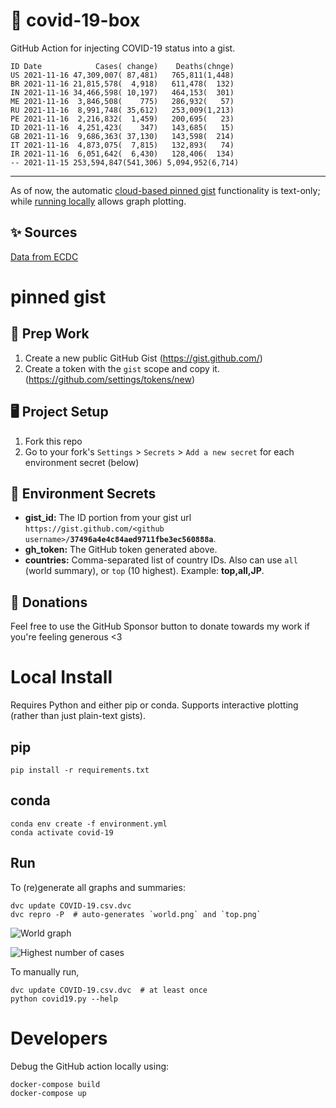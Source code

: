 # 🏥 covid-19-box

GitHub Action for injecting COVID-19 status into a gist.

```
ID Date            Cases( change)    Deaths(chnge)
US 2021-11-16 47,309,007( 87,481)   765,811(1,448)
BR 2021-11-16 21,815,578(  4,918)   611,478(  132)
IN 2021-11-16 34,466,598( 10,197)   464,153(  301)
ME 2021-11-16  3,846,508(    775)   286,932(   57)
RU 2021-11-16  8,991,748( 35,612)   253,009(1,213)
PE 2021-11-16  2,216,832(  1,459)   200,695(   23)
ID 2021-11-16  4,251,423(    347)   143,685(   15)
GB 2021-11-16  9,686,363( 37,130)   143,598(  214)
IT 2021-11-16  4,873,075(  7,815)   132,893(   74)
IR 2021-11-16  6,051,642(  6,430)   128,406(  134)
-- 2021-11-15 253,594,847(541,306) 5,094,952(6,714)
```

---

As of now, the automatic [cloud-based pinned gist](#pinned-gist) functionality is text-only;
while [running locally](#local-install) allows graph plotting.

## ✨ Sources

[Data from ECDC](https://www.ecdc.europa.eu/en/publications-data/download-todays-data-geographic-distribution-covid-19-cases-worldwide)

# pinned gist

## 🎒 Prep Work
1. Create a new public GitHub Gist (https://gist.github.com/)
1. Create a token with the `gist` scope and copy it. (https://github.com/settings/tokens/new)

## 🖥 Project Setup
1. Fork this repo
1. Go to your fork's `Settings` > `Secrets` > `Add a new secret` for each environment secret (below)

## 🤫 Environment Secrets
- **gist_id:** The ID portion from your gist url `https://gist.github.com/<github username>/`**`37496a4e4c84aed9711fbe3ec560888a`**.
- **gh_token:** The GitHub token generated above.
- **countries:** Comma-separated list of country IDs. Also can use `all` (world summary), or `top` (10 highest). Example: **top,all,JP**.

## 💸 Donations

Feel free to use the GitHub Sponsor button to donate towards my work if you're feeling generous <3

# Local Install

Requires Python and either pip or conda. Supports interactive plotting (rather than just plain-text gists).

## pip

```
pip install -r requirements.txt
```

## conda

```
conda env create -f environment.yml
conda activate covid-19
```

## Run

To (re)generate all graphs and summaries:

```
dvc update COVID-19.csv.dvc
dvc repro -P  # auto-generates `world.png` and `top.png`
```

![World graph](world.png)

![Highest number of cases](top.png)

To manually run,

```
dvc update COVID-19.csv.dvc  # at least once
python covid19.py --help
```

# Developers

Debug the GitHub action locally using:

```
docker-compose build
docker-compose up
```
